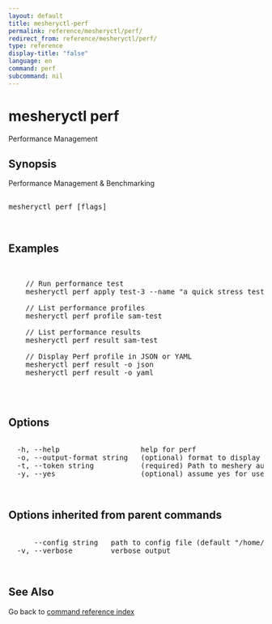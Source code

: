 ```yaml
---
layout: default
title: mesheryctl-perf
permalink: reference/mesheryctl/perf/
redirect_from: reference/mesheryctl/perf/
type: reference
display-title: "false"
language: en
command: perf
subcommand: nil
---
```


# mesheryctl perf

Performance Management

## Synopsis

Performance Management & Benchmarking

<pre class='codeblock-pre'>
<div class='codeblock'>
mesheryctl perf [flags]

</div>
</pre> 

## Examples

<pre class='codeblock-pre'>
<div class='codeblock'>

	// Run performance test
	mesheryctl perf apply test-3 --name "a quick stress test" --url http://192.168.1.15/productpage --qps 300 --concurrent-requests 2 --duration 30s
		
	// List performance profiles
	mesheryctl perf profile sam-test

	// List performance results
	mesheryctl perf result sam-test

	// Display Perf profile in JSON or YAML
	mesheryctl perf result -o json
	mesheryctl perf result -o yaml
	

</div>
</pre> 

## Options

<pre class='codeblock-pre'>
<div class='codeblock'>
  -h, --help                   help for perf
  -o, --output-format string   (optional) format to display in [json|yaml]
  -t, --token string           (required) Path to meshery auth config
  -y, --yes                    (optional) assume yes for user interactive prompts.

</div>
</pre>

## Options inherited from parent commands

<pre class='codeblock-pre'>
<div class='codeblock'>
      --config string   path to config file (default "/home/admin-pc/.meshery/config.yaml")
  -v, --verbose         verbose output

</div>
</pre>

## See Also

Go back to [command reference index](/reference/mesheryctl/) 
